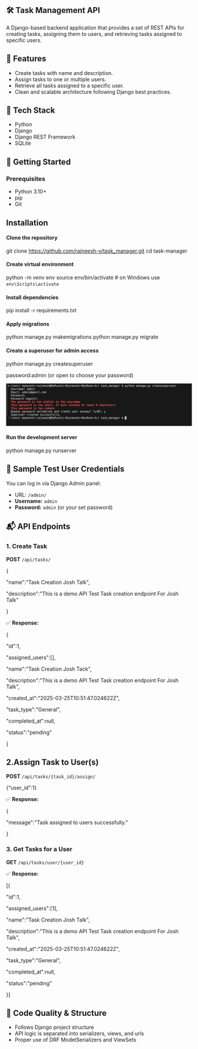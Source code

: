 ## **🛠️ Task Management API**

A Django-based backend application that provides a set of REST APIs for creating tasks, assigning them to users, and retrieving tasks assigned to specific users.

## **📌 Features**

* Create tasks with name and description.
* Assign tasks to one or multiple users.
* Retrieve all tasks assigned to a specific user.
* Clean and scalable architecture following Django best practices.

## 🧰 Tech Stack

* Python
* Django
* Django REST Framework
* SQLite

## 🚀 Getting Started

### Prerequisites

* Python 3.10+
* pip
* Git

## Installation

#### Clone the repository

git clone https://github.com/rajneesh-y/task_manager.git
cd task-manager

#### Create virtual environment

python -m venv env
source env/bin/activate  # on Windows use `env\Scripts\activate`

#### Install dependencies

pip install -r requirements.txt

#### Apply migrations

python manage.py makemigrations
python manage.py migrate

#### Create a superuser for admin access

python manage.py createsuperuser

password:admin (or open to choose your password)

![1742899855235](image/README/1742899855235.png)

#### Run the development server

python manage.py runserver

## 🧪 Sample Test User Credentials

You can log in via Django Admin panel:

* URL: `/admin/`
* **Username:** `admin`
* **Password:** `admin` (or your set password)

## 📬 API Endpoints

### 1. **Create Task**

**POST** `/api/tasks/`

{

"name":"Task Creation Josh Talk",

"description":"This is a demo API Test Task creation endpoint For Josh Talk"

}

✅ **Response:**

{

"id":1,

"assigned_users":[],

"name":"Task Creation Josh Tack",

"description":"This is a demo API Test Task creation endpoint For Josh Talk",

"created_at":"2025-03-25T10:51:47.024622Z",

"task_type":"General",

"completed_at":null,

"status":"pending"

}

## **2.Assign Task to User(s)**

**POST** `/api/tasks/{task_id}/assign/`

{"user_id":1}

✅ **Response:**

{

"message":"Task assigned to users successfully."

}

### 3. **Get Tasks for a User**

**GET** `/api/tasks/user/{user_id}`

✅ **Response:**

[{

"id":1,

"assigned_users":[1],

"name":"Task Creation Josh Talk",

"description":"This is a demo API Test Task creation endpoint For Josh Talk",

"created_at":"2025-03-25T10:51:47.024622Z",

"task_type":"General",

"completed_at":null,

"status":"pending"

}]

## 🧼 Code Quality & Structure

* Follows Django project structure
* API logic is separated into serializers, views, and urls
* Proper use of DRF ModelSerializers and ViewSets
